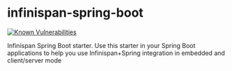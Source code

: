 # infinispan-spring-boot
[![Known Vulnerabilities](https://snyk.io/test/github/bdymnj/infinispan-spring-boot/badge.svg?targetFile=pom.xml)](https://snyk.io/test/github/bdymnj/infinispan-spring-boot?targetFile=pom.xml)

Infinispan Spring Boot starter. Use this starter in your Spring Boot applications to help you use Infinispan+Spring integration in embedded and client/server mode
